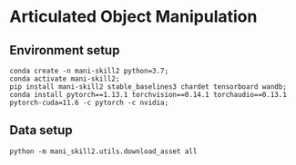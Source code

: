 # Articulated Object Manipulation

## Environment setup
```
conda create -n mani-skill2 python=3.7;
conda activate mani-skill2;
pip install mani-skill2 stable_baselines3 chardet tensorboard wandb;
conda install pytorch==1.13.1 torchvision==0.14.1 torchaudio==0.13.1 pytorch-cuda=11.6 -c pytorch -c nvidia;
```

## Data setup
```
python -m mani_skill2.utils.download_asset all
```
